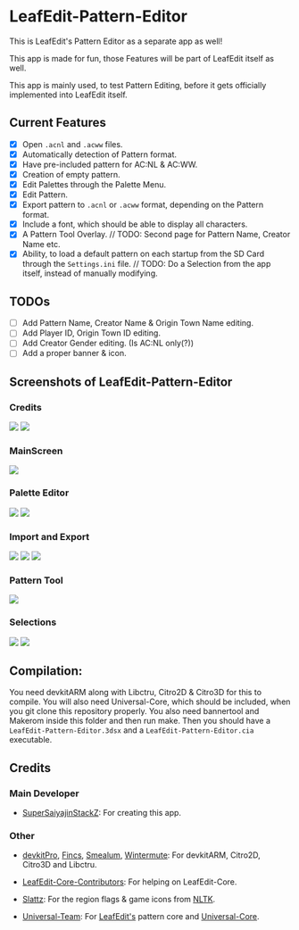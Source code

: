 # LeafEdit-Pattern-Editor
This is LeafEdit's Pattern Editor as a separate app as well!

This app is made for fun, those Features will be part of LeafEdit itself as well.

This app is mainly used, to test Pattern Editing, before it gets officially implemented into LeafEdit itself.

## Current Features
- [x] Open `.acnl` and `.acww` files.
- [x] Automatically detection of Pattern format.
- [x] Have pre-included pattern for AC:NL & AC:WW.
- [x] Creation of empty pattern.
- [x] Edit Palettes through the Palette Menu.
- [x] Edit Pattern.
- [x] Export pattern to `.acnl` or `.acww` format, depending on the Pattern format.
- [x] Include a font, which should be able to display all characters.
- [x] A Pattern Tool Overlay. // TODO: Second page for Pattern Name, Creator Name etc.
- [x] Ability, to load a default pattern on each startup from the SD Card through the `Settings.ini` file. // TODO: Do a Selection from the app itself, instead of manually modifying.

## TODOs
- [ ] Add Pattern Name, Creator Name & Origin Town Name editing.
- [ ] Add Player ID, Origin Town ID editing.
- [ ] Add Creator Gender editing. (Is AC:NL only(?))
- [ ] Add a proper banner & icon.

## Screenshots of LeafEdit-Pattern-Editor
### Credits
![](https://github.com/SuperSaiyajinStackZ/LeafEdit-Pattern-Editor/blob/master/screenshots/splash.png) ![](https://github.com/SuperSaiyajinStackZ/LeafEdit-Pattern-Editor/blob/master/screenshots/credits.png)

### MainScreen
![](https://github.com/SuperSaiyajinStackZ/LeafEdit-Pattern-Editor/blob/master/screenshots/main.png)

### Palette Editor
![](https://github.com/SuperSaiyajinStackZ/LeafEdit-Pattern-Editor/blob/master/screenshots/paletteEditor.png) ![](https://github.com/SuperSaiyajinStackZ/LeafEdit-Pattern-Editor/blob/master/screenshots/colorGroup.png)

### Import and Export
![](https://github.com/SuperSaiyajinStackZ/LeafEdit-Pattern-Editor/blob/master/screenshots/export.png) ![](https://github.com/SuperSaiyajinStackZ/LeafEdit-Pattern-Editor/blob/master/screenshots/import.png) ![](https://github.com/SuperSaiyajinStackZ/LeafEdit-Pattern-Editor/blob/master/screenshots/prompt.png)

### Pattern Tool
![](https://github.com/SuperSaiyajinStackZ/LeafEdit-Pattern-Editor/blob/master/screenshots/toolMenu.png)

### Selections
![](https://github.com/SuperSaiyajinStackZ/LeafEdit-Pattern-Editor/blob/master/screenshots/saveSelect.png) ![](https://github.com/SuperSaiyajinStackZ/LeafEdit-Pattern-Editor/blob/master/screenshots/regionSelect.png)


## Compilation:
You need devkitARM along with Libctru, Citro2D & Citro3D for this to compile. You will also need Universal-Core, which should be included, when you git clone this repository properly. You also need bannertool and Makerom inside this folder and then run make. Then you should have a `LeafEdit-Pattern-Editor.3dsx` and a `LeafEdit-Pattern-Editor.cia` executable.

## Credits
### Main Developer
- [SuperSaiyajinStackZ](https://github.com/SuperSaiyajinStackZ): For creating this app.

### Other
- [devkitPro](https://github.com/devkitPro), [Fincs](https://github.com/fincs), [Smealum](https://github.com/smealum), [Wintermute](https://github.com/WinterMute): For devkitARM, Citro2D, Citro3D and Libctru.

- [LeafEdit-Core-Contributors](https://github.com/Universal-Team/LeafEdit): For helping on LeafEdit-Core.

- [Slattz](https://github.com/Slattz): For the region flags & game icons from [NLTK](https://github.com/Slattz/NLTK).

- [Universal-Team](https://github.com/Universal-Team): For [LeafEdit's](https://github.com/Universal-Team/LeafEdit) pattern core and [Universal-Core](https://github.com/Universal-Team/Universal-Core).